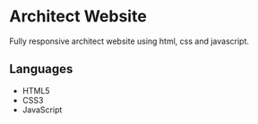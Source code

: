 # Architect Website
Fully responsive architect website using html, css and javascript.

## Languages
- HTML5
- CSS3
- JavaScript


